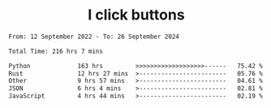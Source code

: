 <h1 align="center">
I click buttons
</h1>

<!--START_SECTION:waka-->

```txt
From: 12 September 2022 - To: 26 September 2024

Total Time: 216 hrs 7 mins

Python             163 hrs         >>>>>>>>>>>>>>>>>>>------   75.42 %
Rust               12 hrs 27 mins  >------------------------   05.76 %
Other              9 hrs 57 mins   >------------------------   04.61 %
JSON               6 hrs 4 mins    >------------------------   02.81 %
JavaScript         4 hrs 44 mins   >------------------------   02.19 %
```

<!--END_SECTION:waka-->
